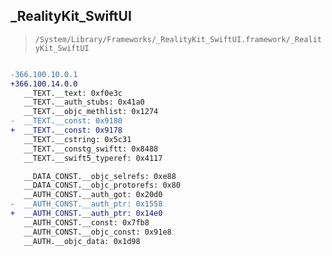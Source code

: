 ## _RealityKit_SwiftUI

> `/System/Library/Frameworks/_RealityKit_SwiftUI.framework/_RealityKit_SwiftUI`

```diff

-366.100.10.0.1
+366.100.14.0.0
   __TEXT.__text: 0xf0e3c
   __TEXT.__auth_stubs: 0x41a0
   __TEXT.__objc_methlist: 0x1274
-  __TEXT.__const: 0x9180
+  __TEXT.__const: 0x9178
   __TEXT.__cstring: 0x5c31
   __TEXT.__constg_swiftt: 0x8488
   __TEXT.__swift5_typeref: 0x4117

   __DATA_CONST.__objc_selrefs: 0xe88
   __DATA_CONST.__objc_protorefs: 0x80
   __AUTH_CONST.__auth_got: 0x20d0
-  __AUTH_CONST.__auth_ptr: 0x1558
+  __AUTH_CONST.__auth_ptr: 0x14e0
   __AUTH_CONST.__const: 0x7fb8
   __AUTH_CONST.__objc_const: 0x91e8
   __AUTH.__objc_data: 0x1d98

```

